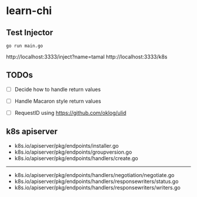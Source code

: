 # learn-chi

## Test Injector
```
go run main.go
```

http://localhost:3333/inject?name=tamal
http://localhost:3333/k8s

## TODOs

- [ ] Decide how to handle return values
- [ ] Handle Macaron style return values

- [ ] RequestID using https://github.com/oklog/ulid

## k8s apiserver

- k8s.io/apiserver/pkg/endpoints/installer.go
- k8s.io/apiserver/pkg/endpoints/groupversion.go
- k8s.io/apiserver/pkg/endpoints/handlers/create.go
---
- k8s.io/apiserver/pkg/endpoints/handlers/negotiation/negotiate.go
- k8s.io/apiserver/pkg/endpoints/handlers/responsewriters/status.go
- k8s.io/apiserver/pkg/endpoints/handlers/responsewriters/writers.go
